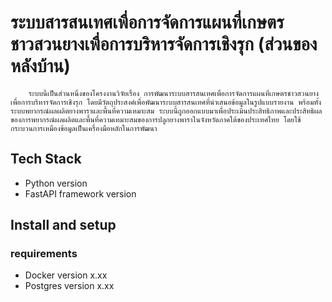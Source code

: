# ระบบสารสนเทศเพื่อการจัดการแผนที่เกษตรชาวสวนยางเพื่อการบริหารจัดการเชิงรุก (ส่วนของหลังบ้าน)
		ระบบนี้เป็นส่วนหนึ่งของโครงงานวิจัยเรื่อง การพัฒนาระบบสารสนเทศเพื่อการจัดการแผนที่เกษตรชาวสวนยางเพื่อการบริหารจัดการเชิงรุก โดยมีวัตถุประสงค์เพื่อพัฒนาระบบสารสนเทศที่นำเสนอข้อมูลในรูปแบบรายงาน พร้อมทั้งระบบพยากรณ์ผลผลิตยางพาราและพื้นที่ความเหมาะสม ระบบนี้ถูกออกแบบมาเพื่อประเมินประสิทธิภาพและประสิทธิผลของการพยากรณ์ผลผลิตและพื้นที่ความเหมาะสมของการปลูกยางพาราในจังหวัดภาคใต้ของประเทศไทย โดยใช้กระบวนการเหมืองข้อมูลเป็นเครื่องมือหลักในการพัฒนา

## Tech Stack
* Python version 
* FastAPI framework version
## Install and setup
### requirements
* Docker version x.xx
* Postgres version x.xx
